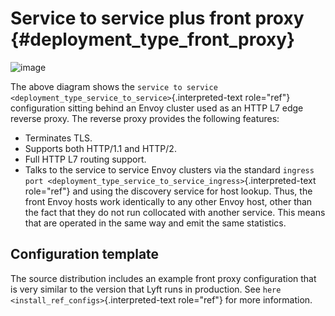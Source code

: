 Service to service plus front proxy {#deployment_type_front_proxy}
===================================

![image](/_static/front_proxy.svg)

The above diagram shows the
`service to service <deployment_type_service_to_service>`{.interpreted-text
role="ref"} configuration sitting behind an Envoy cluster used as an
HTTP L7 edge reverse proxy. The reverse proxy provides the following
features:

-   Terminates TLS.
-   Supports both HTTP/1.1 and HTTP/2.
-   Full HTTP L7 routing support.
-   Talks to the service to service Envoy clusters via the standard
    `ingress port
    <deployment_type_service_to_service_ingress>`{.interpreted-text
    role="ref"} and using the discovery service for host lookup. Thus,
    the front Envoy hosts work identically to any other Envoy host,
    other than the fact that they do not run collocated with another
    service. This means that are operated in the same way and emit the
    same statistics.

Configuration template
----------------------

The source distribution includes an example front proxy configuration
that is very similar to the version that Lyft runs in production. See
`here <install_ref_configs>`{.interpreted-text role="ref"} for more
information.
